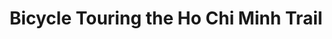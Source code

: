 ---
layout: community
category: community
title: "Bicycle Touring the Ho Chi Minh Trail"
description: "I'm thinking of doing ho chi minh trail north to south. Has anyone done this trip?  I think a few viet cong did it in the day. It's a walking trail through the jungle, you realize. really."
isTopLevel: false
isSingleLevel: false
isArticle: false
datePublished: 2022-06-19 17:18:00 +0300
dateModified: 2022-06-19 17:18:00 +0300
published: false
---